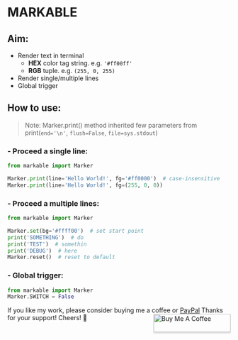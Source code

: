 # MARKABLE

## Aim:
- Render text in terminal
    * __HEX__ color tag string. e.g. `'#ff00ff'`
    * __RGB__ tuple. e.g. `(255, 0, 255)`
- Render single/multiple lines
- Global trigger

## How to use:
> Note: Marker.print() method inherited few parameters from print(`end='\n'`, `flush=False`, `file=sys.stdout`)

### - Proceed a single line:

```python
from markable import Marker

Marker.print(line='Hello World!', fg='#ff0000')  # case-insensitive
Marker.print(line='Hello World!', fg=(255, 0, 0))
```

### - Proceed a multiple lines:

```python
from markable import Marker

Marker.set(bg='#ffff00')  # set start point
print('SOMETHING')  # do 
print('TEST')  # somethin
print('DEBUG')  # here
Marker.reset()  # reset to default
```

### - Global trigger:

```python
from markable import Marker
Marker.SWITCH = False
```

If you like my work, please consider buying me a coffee or [PayPal](https://paypal.me/RonDevStudio?locale.x=zh_TW)
Thanks for your support! Cheers! 🎉
<a href="https://www.buymeacoffee.com/ronchang" target="_blank"><img src="https://www.buymeacoffee.com/assets/img/custom_images/orange_img.png" alt="Buy Me A Coffee" style="height: 41px !important;width: 174px !important;box-shadow: 0px 3px 2px 0px rgba(190, 190, 190, 0.5) !important;-webkit-box-shadow: 0px 3px 2px 0px rgba(190, 190, 190, 0.5) !important;" align="right"></a>
